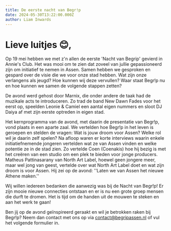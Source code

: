 ```yaml
---
title: De eerste nacht van Begr!p
date: 2024-05-30T13:22:00.000Z
author: Liam Inwards
---
```

# Lieve luitjes 😊,

Op 19 mei hebben we met z'n allen de eerste 'Nacht van Begrip' gevierd in Annie's Club. Het was mooi om te zien dat zoveel van jullie gepassioneerd zijn om initiatief te nemen in Assen. Samen hebben we gesproken en gespard over de visie die we voor onze stad hebben. Wat zijn onze verlangens als jeugd? Hoe kunnen wij deze vervullen? Waar staat Begr!p nu en hoe kunnen we samen de volgende stappen zetten?

De avond werd gehost door Marnix, die onder andere de taak had de muzikale acts te introduceren. Zo trad de band New Dawn Fades voor het eerst op, speelden Leonie & Camiel een aantal eigen nummers en sloot DJ Daiya af met zijn eerste optreden in eigen stad. 

Het kernprogramma van de avond, met daarin de presentatie van Begr!p, vond plaats in een aparte zaal. We vertelden hoe Begr!p in het leven is geroepen en stelden de vragen: Wat is jouw droom voor Assen? Welke rol wil je daarin zelf spelen? Na afloop waren er korte interviews waarin enkele initiatiefnemende jongeren vertelden wat ze van Assen vinden en welke potentie ze in de stad zien. Zo vertelde Coen (Coenakis) hoe hij bezig is met het creëren van een studio om een plek te bieden voor jonge producers. Matheus Pattinasarany van North Art Label, hoewel geen jongere meer, maar wel jong van geest, vertelde over wat North Art Label doet en wat zijn droom is voor Assen. Hij zei op de avond: ''Laten we van Assen het nieuwe Athene maken.'' 

Wij willen iedereen bedanken die aanwezig was bij de Nacht van Begr!p! Er zijn mooie nieuwe connecties ontstaan en er is nu een grote groep mensen die durft te dromen. Het is tijd om de handen uit de mouwen te steken en aan het werk te gaan!

Ben jij op de avond geïnspireerd geraakt en wil je betrokken raken bij Begr!p? Neem dan contact met ons op via contact@begripassen.nl of vul het volgende formulier in.
